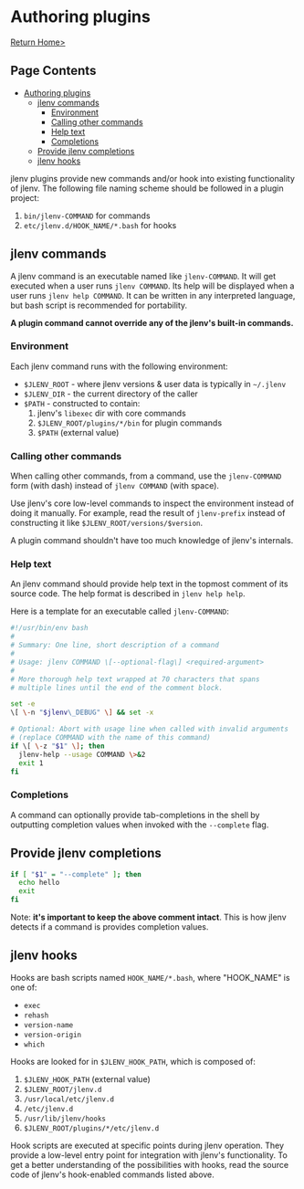 # Authoring plugins

[Return Home>](/jlenv/)

## Page Contents

* [Authoring plugins](#authoring-plugins)
  * [jlenv commands](#jlenv-commands)
    * [Environment](#environment)
    * [Calling other commands](#calling-other-commands)
    * [Help text](#help-text)
    * [Completions](#completions)
  * [Provide jlenv completions](#provide-jlenv-completions)
  * [jlenv hooks](#jlenv-hooks)
  
jlenv plugins provide new commands and/or hook into existing functionality of
jlenv. The following file naming scheme should be followed in a plugin project:

1. `bin/jlenv-COMMAND` for commands
1. `etc/jlenv.d/HOOK_NAME/*.bash` for hooks

## jlenv commands

A jlenv command is an executable named like `jlenv-COMMAND`. It will get
executed when a user runs `jlenv COMMAND`.
Its help will be displayed when a user runs `jlenv help COMMAND`.
It can be written in any interpreted language, but bash script is recommended
for portability.

**A plugin command cannot override any of the jlenv's built-in commands.**

### Environment

Each jlenv command runs with the following environment:

* `$JLENV_ROOT` - where jlenv versions & user data is typically in `~/.jlenv`
* `$JLENV_DIR` - the current directory of the caller
* `$PATH` - constructed to contain:
  1. jlenv's `libexec` dir with core commands
  2. `$JLENV_ROOT/plugins/*/bin` for plugin commands
  3. `$PATH` (external value)

### Calling other commands

When calling other commands, from a command, use the `jlenv-COMMAND` form
(with dash) instead of `jlenv COMMAND` (with space).

Use jlenv's core low-level commands to inspect the environment instead of doing
it manually.
For example, read the result of `jlenv-prefix` instead of constructing it
like `$JLENV_ROOT/versions/$version`.

A plugin command shouldn't have too much knowledge of jlenv's internals.

### Help text

An jlenv command should provide help text in the topmost comment of its source
code.
The help format is described in `jlenv help help`.

Here is a template for an executable called `jlenv-COMMAND`:

```bash
#!/usr/bin/env bash
#
# Summary: One line, short description of a command
#
# Usage: jlenv COMMAND \[--optional-flag\] <required-argument>
#
# More thorough help text wrapped at 70 characters that spans
# multiple lines until the end of the comment block.

set -e
\[ \-n "$jlenv\_DEBUG" \] && set -x

# Optional: Abort with usage line when called with invalid arguments
# (replace COMMAND with the name of this command)
if \[ \-z "$1" \]; then
  jlenv-help --usage COMMAND \>&2
  exit 1
fi
```

### Completions

A command can optionally provide tab-completions in the shell by outputting
completion values when invoked with the `--complete` flag.

## Provide jlenv completions

```bash
if [ "$1" = "--complete" ]; then
  echo hello
  exit
fi
```

Note: **it's important to keep the above comment intact**.
This is how jlenv detects if a command is provides completion values.

## jlenv hooks

Hooks are bash scripts named `HOOK_NAME/*.bash`, where "HOOK\_NAME" is one of:

* `exec`
* `rehash`
* `version-name`
* `version-origin`
* `which`

Hooks are looked for in `$JLENV_HOOK_PATH`, which is composed of:

1. `$JLENV_HOOK_PATH` (external value)
1. `$JLENV_ROOT/jlenv.d`
1. `/usr/local/etc/jlenv.d`
1. `/etc/jlenv.d`
1. `/usr/lib/jlenv/hooks`
1. `$JLENV_ROOT/plugins/*/etc/jlenv.d`

Hook scripts are executed at specific points during jlenv operation.
They provide a low-level entry point for integration with jlenv's functionality.
To get a better understanding of the possibilities with hooks, read the source
code of jlenv's hook-enabled commands listed above.

